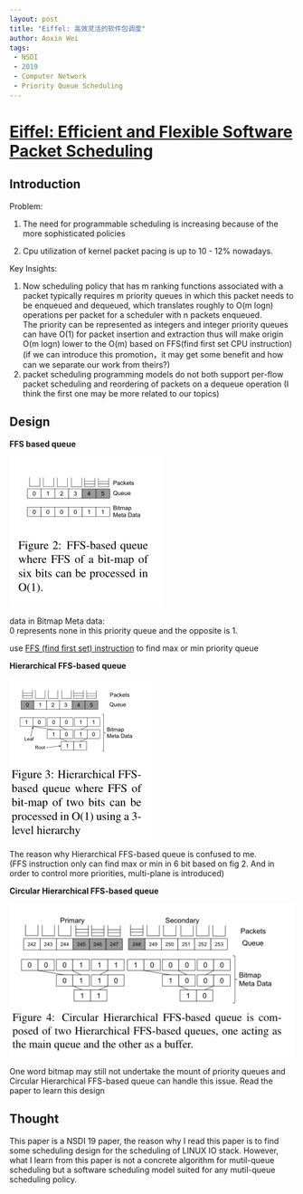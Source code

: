 ```yaml
---
layout: post
title: "Eiffel: 高效灵活的软件包调度"
author: Aoxin Wei
tags:
 - NSDI
 - 2019
 - Computer Network
 - Priority Queue Scheduling
---
```


# [Eiffel: Efficient and Flexible Software Packet Scheduling]()

## Introduction

Problem:

1. The need for programmable scheduling is increasing because of the more sophisticated policies

2. Cpu utilization of kernel packet pacing is up to 10 - 12% nowadays.



Key Insights:

1. Now scheduling policy that has m ranking functions associated with a packet typically requires m priority queues in which this packet needs to be enqueued and dequeued, which translates roughly to O(m logn) operations per packet for a scheduler with n packets enqueued.  
   The priority can be represented as integers and integer priority queues can have O(1) for packet insertion and extraction thus will make origin O(m logn) lower to the O(m) based on FFS(find first set CPU instruction)	(if we can introduce this promotion，it may get some benefit and how can we separate our work from theirs?)
2. packet scheduling programming models do not both support per-flow packet scheduling and reordering of packets on a dequeue operation   (I think the first one may be more related to our topics)



## Design

**FFS based queue**

![image](/images/2021-10-22-Eiffel%20Efficient%20and%20Flexible%20Software%20Packet%20Scheduling/image-20211022160645476.png)

data in Bitmap Meta data:  
0 represents none in this priority queue and the opposite is 1.

use [FFS (find first set) instruction](https://en.wikipedia.org/wiki/Find_first_set) to find max or min priority queue  

**Hierarchical FFS-based queue**

![image](/images/2021-10-22-Eiffel%20Efficient%20and%20Flexible%20Software%20Packet%20Scheduling/image-20211022162011380.png)

The reason why  Hierarchical FFS-based queue is confused to me.  
(FFS instruction only can find max or  min in 6 bit based on fig 2. And in order to control more priorities, multi-plane is introduced)



 **Circular Hierarchical FFS-based queue**

![image](/images/2021-10-22-Eiffel%20Efficient%20and%20Flexible%20Software%20Packet%20Scheduling/image-20211022162213322.png)

One word bitmap may still not undertake the mount of priority queues and Circular Hierarchical FFS-based queue  can handle this issue. Read the paper to learn this design



## Thought

This paper is a NSDI 19 paper, the reason why I read this paper is to find some scheduling design for the scheduling of LINUX IO stack.
However, what I learn from this paper is not  a  concrete algorithm for mutil-queue scheduling  but a software scheduling model suited for any mutil-queue scheduling policy.
